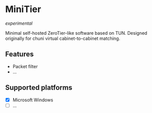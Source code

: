 # MiniTier

*experimental*

Minimal self-hosted ZeroTier-like software based on TUN. Designed originally for chuni virtual cabinet-to-cabinet matching.

## Features

- Packet filter
- ...

## Supported platforms

- [x] Microsoft Windows
- [ ] ...
